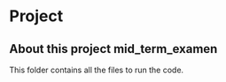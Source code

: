# Project

## About this project mid_term_examen

This folder contains all the files to run the code.
